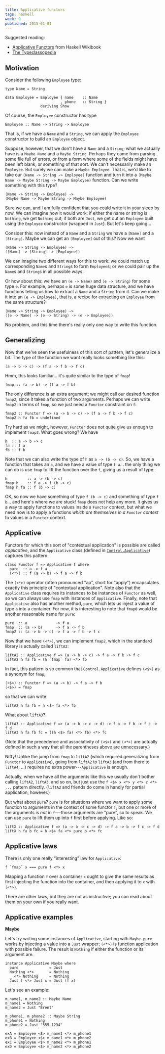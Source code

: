```yaml
---
title: Applicative functors
tags: haskell
week: 9
published: 2015-01-01
---
```


Suggested reading:

-   [Applicative
    Functors](https://en.wikibooks.org/wiki/Haskell/Applicative_functors)
    from Haskell Wikibook
-   [The
    Typeclassopedia](http://www.haskell.org/haskellwiki/Typeclassopedia)

Motivation
----------

Consider the following `Employee` type:

``` {.sourceCode .haskell}
type Name = String

data Employee = Employee { name    :: Name
                         , phone   :: String }
                deriving Show
```

Of course, the `Employee` constructor has type

``` {.haskell}
Employee :: Name -> String -> Employee
```

That is, if we have a `Name` and a `String`, we can apply the `Employee`
constructor to build an `Employee` object.

Suppose, however, that we don't have a `Name` and a `String`; what we
actually have is a `Maybe Name` and a `Maybe String`. Perhaps they came
from parsing some file full of errors, or from a form where some of the
fields might have been left blank, or something of that sort. We can't
necessarily make an `Employee`. But surely we can make a
`Maybe Employee`. That is, we'd like to take our
`(Name -> String -> Employee)` function and turn it into a
`(Maybe Name -> Maybe String -> Maybe Employee)` function. Can we write
something with this type?

``` {.haskell}
(Name -> String -> Employee) ->
(Maybe Name -> Maybe String -> Maybe Employee)
```

Sure we can, and I am fully confident that you could write it in your
sleep by now. We can imagine how it would work: if either the name or
string is `Nothing`, we get `Nothing` out; if both are `Just`, we get
out an `Employee` built using the `Employee` constructor (wrapped in
`Just`). But let's keep going...

Consider this: now instead of a `Name` and a `String` we have a `[Name]`
and a `[String]`. Maybe we can get an `[Employee]` out of this? Now we
want

``` {.haskell}
(Name -> String -> Employee) ->
([Name] -> [String] -> [Employee])
```

We can imagine two different ways for this to work: we could match up
corresponding `Name`s and `String`s to form `Employee`s; or we could
pair up the `Name`s and `String`s in all possible ways.

Or how about this: we have an `(e -> Name)` and `(e -> String)` for some
type `e`. For example, perhaps `e` is some huge data structure, and we
have functions telling us how to extract a `Name` and a `String` from
it. Can we make it into an `(e -> Employee)`, that is, a recipe for
extracting an `Employee` from the same structure?

``` {.haskell}
(Name -> String -> Employee) ->
((e -> Name) -> (e -> String) -> (e -> Employee))
```

No problem, and this time there's really only one way to write this
function.

Generalizing
------------

Now that we've seen the usefulness of this sort of pattern, let's
generalize a bit. The type of the function we want really looks
something like this:

``` {.haskell}
(a -> b -> c) -> (f a -> f b -> f c)
```

Hmm, this looks familiar... it's quite similar to the type of `fmap`!

``` {.haskell}
fmap :: (a -> b) -> (f a -> f b)
```

The only difference is an extra argument; we might call our desired
function `fmap2`, since it takes a function of two arguments. Perhaps we
can write `fmap2` in terms of `fmap`, so we just need a `Functor`
constraint on `f`:

``` {.sourceCode .haskell}
fmap2 :: Functor f => (a -> b -> c) -> (f a -> f b -> f c)
fmap2 h fa fb = undefined
```

Try hard as we might, however, `Functor` does not quite give us enough
to implement `fmap2`. What goes wrong? We have

``` {.haskell}
h  :: a -> b -> c
fa :: f a
fb :: f b
```

Note that we can also write the type of `h` as `a -> (b -> c)`. So, we
have a function that takes an `a`, and we have a value of type `f a`...
the only thing we can do is use `fmap` to lift the function over the
`f`, giving us a result of type:

``` {.haskell}
h         :: a -> (b -> c)
fmap h    :: f a -> f (b -> c)
fmap h fa :: f (b -> c)
```

OK, so now we have something of type `f (b -> c)` and something of type
`f b`... and here's where we are stuck! `fmap` does not help any more.
It gives us a way to apply functions to values inside a `Functor`
context, but what we need now is to apply a functions *which are
themselves in a `Functor` context* to values in a `Functor` context.

Applicative
-----------

Functors for which this sort of "contextual application" is possible are
called *applicative*, and the `Applicative` class (defined in
[`Control.Applicative`](http://haskell.org/ghc/docs/latest/html/libraries/base/Control-Applicative.html))
captures this pattern.

``` {.sourceCode .haskell}
class Functor f => Applicative f where
  pure  :: a -> f a
  (<*>) :: f (a -> b) -> f a -> f b
```

The `(<*>)` operator (often pronounced "ap", short for "apply")
encapsulates exactly this principle of "contextual application". Note
also that the `Applicative` class requires its instances to be instances
of `Functor` as well, so we can always use `fmap` with instances of
`Applicative`. Finally, note that `Applicative` also has another method,
`pure`, which lets us inject a value of type `a` into a container. For
now, it is interesting to note that `fmap0` would be another reasonable
name for `pure`:

``` {.haskell}
pure  :: a             -> f a
fmap  :: (a -> b)      -> f a -> f b
fmap2 :: (a -> b -> c) -> f a -> f b -> f c
```

Now that we have `(<*>)`, we can implement `fmap2`, which in the
standard library is actually called `liftA2`:

``` {.sourceCode .haskell}
liftA2 :: Applicative f => (a -> b -> c) -> f a -> f b -> f c
liftA2 h fa fb = (h `fmap` fa) <*> fb
```

In fact, this pattern is so common that `Control.Applicative` defines
`(<$>)` as a synonym for `fmap`,

``` {.sourceCode .haskell}
(<$>) :: Functor f => (a -> b) -> f a -> f b
(<$>) = fmap
```

so that we can write

``` {.haskell}
liftA2 h fa fb = h <$> fa <*> fb
```

What about `liftA3`?

``` {.sourceCode .haskell}
liftA3 :: Applicative f => (a -> b -> c -> d) -> f a -> f b -> f c -> f d
liftA3 h fa fb fc = ((h <$> fa) <*> fb) <*> fc
```

(Note that the precedence and associativity of `(<$>)` and `(<*>)` are
actually defined in such a way that all the parentheses above are
unnecessary.)

Nifty! Unlike the jump from `fmap` to `liftA2` (which required
generalizing from `Functor` to `Applicative`), going from `liftA2` to
`liftA3` (and from there to `liftA4`, ...) requires no extra
power---`Applicative` is enough.

Actually, when we have all the arguments like this we usually don't
bother calling `liftA2`, `liftA3`, and so on, but just use the
`f <$> x <*> y <*> z <*> ...` pattern directly. (`liftA2` and friends do
come in handly for partial application, however.)

But what about `pure`? `pure` is for situations where we want to apply
some function to arguments in the context of some functor `f`, but one
or more of the arguments is *not* in `f`---those arguments are "pure",
so to speak. We can use `pure` to lift them up into `f` first before
applying. Like so:

``` {.sourceCode .haskell}
liftX :: Applicative f => (a -> b -> c -> d) -> f a -> b -> f c -> f d
liftX h fa b fc = h <$> fa <*> pure b <*> fc
```

Applicative laws
----------------

There is only one really "interesting" law for `Applicative`:

``` {.haskell}
f `fmap` x === pure f <*> x
```

Mapping a function `f` over a container `x` ought to give the same
results as first injecting the function into the container, and then
applying it to `x` with `(<*>)`.

There are other laws, but they are not as instructive; you can read
about them on your own if you really want.

Applicative examples
--------------------

**Maybe**

Let's try writing some instances of `Applicative`, starting with
`Maybe`. `pure` works by injecting a value into a `Just` wrapper;
`(<*>)` is function application with possible failure. The result is
`Nothing` if either the function or its argument are.

``` {.sourceCode .haskell}
instance Applicative Maybe where
  pure              = Just
  Nothing <*> _     = Nothing
  _ <*> Nothing     = Nothing
  Just f <*> Just x = Just (f x)
```

Let's see an example:

``` {.sourceCode .haskell}
m_name1, m_name2 :: Maybe Name
m_name1 = Nothing
m_name2 = Just "Brent"

m_phone1, m_phone2 :: Maybe String
m_phone1 = Nothing
m_phone2 = Just "555-1234"

exA = Employee <$> m_name1 <*> m_phone1
exB = Employee <$> m_name1 <*> m_phone2
exC = Employee <$> m_name2 <*> m_phone1
exD = Employee <$> m_name2 <*> m_phone2
```

<!--

Local Variables:
mode:markdown
compile-command:"mk pre"
End:

-->
